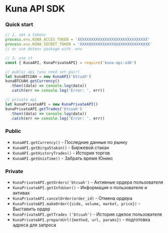 # Kuna API SDK

### Quick start
```js
// 1. set a tokens
process.env.KUNA_ACCES_TOKEN = 'XXXXXXXXXXXXXXXXXXXXXXXXXXXXXXX'
process.env.KUNA_SECRET_TOKEN = 'XXXXXXXXXXXXXXXXXXXXXXXXXXXXXXX'
// or use dotenv package with .env

// 2. use it
const { KunaAPI, KunaPrivateAPI} = require('kuna-api-sdk')

// public api (you need set pair)
let kunaBTCUAH = new KunaAPI('btcuah')
kunaBTCUAH.getCurrency()
  .then((data) => console.log(data))
  .catch(err => console.log('Error: ', err))

// private api
let kunaPrivateAPI = new KunaPrivateAPI()
kunaPrivateAPI.getTrades('btcuah')
  .then((data) => console.log(data))
  .catch(err => console.log('Error: ', err))
```


### Public
* `KunaAPI.getCurrency()` - Последние данные по рынку 
* `KunaAPI.getBirgaStakan()` - Биржевой стакан
* `KunaAPI.getHistoryTrades()` -  История торгов
* `KunaAPI.getUnixTime()` -  Забрать время Юникс

### Private
* `KunaPrivateAPI.getOrders('btcuah')` - Активные ордера пользователя 
* `KunaPrivateAPI.getInfoUser()` -  Информация о пользователе и активах 
* `KunaPrivateAPI.cancelOrder(order_id)` - Отмена ордера
* `KunaPrivateAPI.makeOrder({side, volume, market, price})` - Выставить ордер 
* `KunaPrivateAPI.getTrades ('btcuah')` - История сделок пользователя 
* `KunaPrivateAPI.prepareUrl({method, url, params})` - подготовка адреса для запроса
